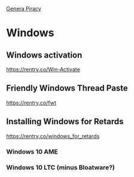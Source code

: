 [Genera Piracy](https://rentry.org/Piracy-BG#windows-piracy)
# Windows
## Windows activation
https://rentry.co/Win-Activate
## Friendly Windows Thread Paste
https://rentry.co/fwt
## Installing Windows for Retards
https://rentry.co/windows_for_retards

### Windows 10 AME
### Windows 10 LTC (minus Bloatware?) 